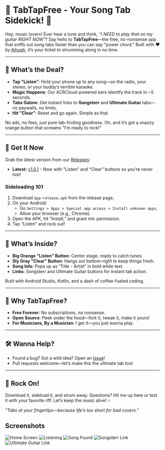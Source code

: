 # 🎸 TabTapFree - Your Song Tab Sidekick! 🎵

Hey, music lovers! Ever hear a tune and think, *"I NEED to play that on my guitar RIGHT NOW"*? Say hello to **TabTapFree**—the free, no-nonsense app that sniffs out song tabs faster than you can say "power chord." Built with ❤️ by [jbhugh](https://github.com/jbhugh), it’s your ticket to strumming along in no time.

---

## 🎤 What’s the Deal?
- **Tap "Listen"**: Hold your phone up to any song—on the radio, your stereo, or your buddy’s terrible karaoke.
- **Magic Happens**: Our ACRCloud-powered ears identify the track in ~5 seconds.
- **Tabs Galore**: Get instant links to **Songsterr** and **Ultimate Guitar** tabs—no paywalls, no limits.
- **Hit "Clear"**: Reset and go again. Simple as that.

No ads, no fees, just pure tab-finding goodness. Oh, and it’s got a snazzy orange button that screams “I’m ready to rock!”

---

## 🚀 Get It Now
Grab the latest version from our [Releases](https://github.com/jbhugh/SongTabFinderFree/releases):
- **Latest:** [v1.0.1](https://github.com/jbhugh/SongTabFinderFree/releases/tag/v1.0.1) - Now with “Listen” and “Clear” buttons so you’re never lost!

### Sideloading 101
1. Download `app-release.apk` from the release page.
2. On your Android:
   - Go `Settings > Apps > Special app access > Install unknown apps`.
   - Allow your browser (e.g., Chrome).
3. Open the APK, hit “Install,” and grant mic permission.
4. Tap “Listen” and rock out!

---

## 🎨 What’s Inside?
- **Big Orange “Listen” Button**: Center stage, ready to catch tunes.
- **Sly Gray “Clear” Button**: Hangs out bottom-right to keep things fresh.
- **Song Info**: Pops up as “Title - Artist” in bold white text.
- **Links**: Songsterr and Ultimate Guitar buttons for instant tab action.

Built with Android Studio, Kotlin, and a dash of coffee-fueled coding.

---

## 🤘 Why TabTapFree?
- **Free Forever**: No subscriptions, no nonsense.
- **Open Source**: Peek under the hood—fork it, tweak it, make it yours!
- **For Musicians, By a Musician**: I get it—you just wanna play.

---

## 🛠️ Wanna Help?
- Found a bug? Got a wild idea? Open an [Issue](https://github.com/jbhugh/SongTabFinderFree/issues)!
- Pull requests welcome—let’s make this the ultimate tab tool.

---

## 🎉 Rock On!
Download it, sideload it, and strum away. Questions? Hit me up here or test it with your favorite riff. Let’s keep the music alive! 🎶

*“Tabs at your fingertips—because life’s too short for bad covers.”*

## Screenshots
![Home Screen](https://github.com/jbhugh/SongTabFinderFree/releases/download/v1.0.1/Home.jpg)
![Listening](https://github.com/jbhugh/SongTabFinderFree/releases/download/v1.0.1/Listening.jpg)
![Song Found](https://github.com/jbhugh/SongTabFinderFree/releases/download/v1.0.1/Found.jpg)
![Songsterr Link](https://github.com/jbhugh/SongTabFinderFree/releases/download/v1.0.1/SongsterrLink.jpg)
![Ultimate Guitar Link](https://github.com/jbhugh/SongTabFinderFree/releases/download/v1.0.1/UGLink.jpg)

